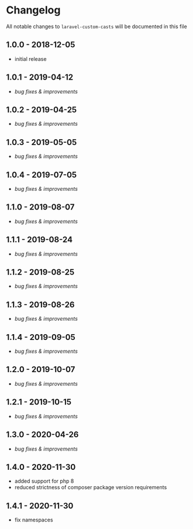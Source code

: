 # Changelog

All notable changes to `laravel-custom-casts` will be documented in this file

## 1.0.0 - 2018-12-05
- initial release


## 1.0.1 - 2019-04-12
- *bug fixes & improvements*


## 1.0.2 - 2019-04-25
- *bug fixes & improvements*


## 1.0.3 - 2019-05-05
- *bug fixes & improvements*


## 1.0.4 - 2019-07-05
- *bug fixes & improvements*


## 1.1.0 - 2019-08-07
- *bug fixes & improvements*


## 1.1.1 - 2019-08-24
- *bug fixes & improvements*


## 1.1.2 - 2019-08-25
- *bug fixes & improvements*


## 1.1.3 - 2019-08-26
- *bug fixes & improvements*


## 1.1.4 - 2019-09-05
- *bug fixes & improvements*


## 1.2.0 - 2019-10-07
- *bug fixes & improvements*


## 1.2.1 - 2019-10-15
- *bug fixes & improvements*


## 1.3.0 - 2020-04-26
- *bug fixes & improvements*


## 1.4.0 - 2020-11-30
- added support for php 8
- reduced strictness of composer package version requirements


## 1.4.1 - 2020-11-30
- fix namespaces